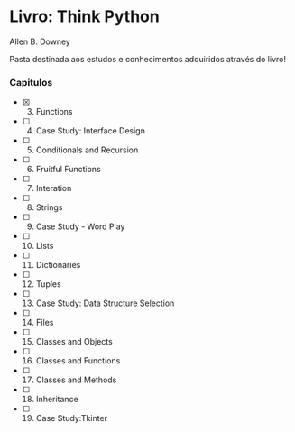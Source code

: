 # Livro: Think Python
Allen B. Downey 

Pasta destinada aos estudos e conhecimentos adquiridos através do livro!

### Capitulos

- [x] 3. Functions
- [ ] 4. Case Study: Interface Design
- [ ] 5. Conditionals and Recursion
- [ ] 6. Fruitful Functions
- [ ] 7. Interation 
- [ ] 8. Strings
- [ ] 9. Case Study - Word Play
- [ ] 10. Lists
- [ ] 11. Dictionaries
- [ ] 12. Tuples
- [ ] 13. Case Study: Data Structure Selection
- [ ] 14. Files
- [ ] 15. Classes and Objects
- [ ] 16. Classes and Functions
- [ ] 17. Classes and Methods
- [ ] 18. Inheritance
- [ ] 19. Case Study:Tkinter

